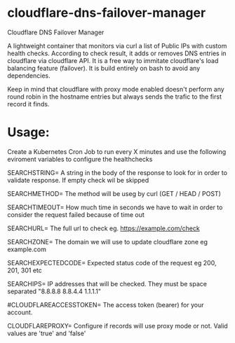 # cloudflare-dns-failover-manager
Cloudflare DNS Failover Manager

A lightweight container that monitors via curl a list of Public IPs with custom health checks. According to check result, it adds or removes DNS entries in cloudflare via cloudflare API. It is a free way to immitate cloudflare's load balancing feature (failover). It is build entirely on bash to avoid any dependencies.

Keep in mind that cloudflare with proxy mode enabled doesn't perform any round robin in the hostname entries but always sends the trafic to the first record it finds.


# Usage:

Create a Kubernetes Cron Job to run every X minutes and use the following eviroment variables to configure the healthchecks

SEARCHSTRING= A string in the body of the response to look for in order to validate response. If empty check wil be skipped

SEARCHMETHOD= The method will be useg by curl (GET / HEAD / POST)

SEARCHTIMEOUT= How much time in seconds we have to wait in order to consider the request failed because of time out

SEARCHURL= The full url to check eg. https://example.com/check

SEARCHZONE= The domain we will use to update cloudflare zone eg example.com

SEARCHEXPECTEDCODE= Expected status code of the request eg 200, 201, 301 etc

SEARCHIPS= IP addresses that will be checked. They must be space separated "8.8.8.8 8.8.4.4 1.1.1.1"

#CLOUDFLAREACCESSTOKEN= The access token (bearer) for your account. 

CLOUDFLAREPROXY= Configure if records will use proxy mode or not. Valid values are 'true' and 'false' 
